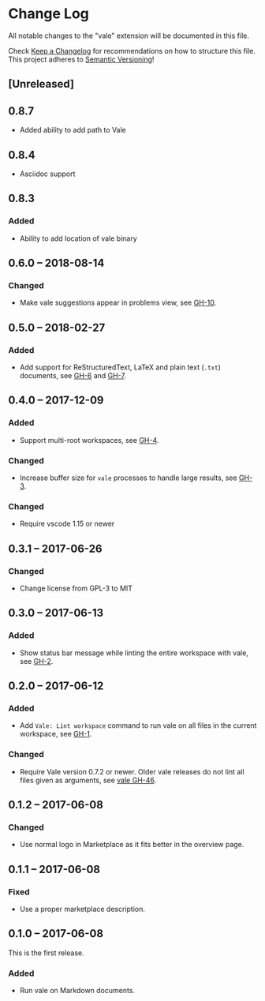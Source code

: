 # Change Log

All notable changes to the "vale" extension will be documented in this file.

Check [Keep a Changelog](http://keepachangelog.com/) for recommendations on how
to structure this file.  This project adheres to [Semantic
Versioning](http://semver.org/)!

## [Unreleased]

## 0.8.7

-   Added ability to add path to Vale

## 0.8.4

-   Asciidoc support

## 0.8.3

### Added

-   Ability to add location of vale binary

## 0.6.0 – 2018-08-14

### Changed

-   Make vale suggestions appear in problems view, see [GH-10][].

[gh-10]: https://github.com/lunaryorn/vscode-vale/pull/10

## 0.5.0 – 2018-02-27

### Added

-   Add support for ReStructuredText, LaTeX and plain text (`.txt`) documents, see
    [GH-6][] and [GH-7][].

[gh-6]: https://github.com/lunaryorn/vscode-vale/issues/6

[gh-7]: https://github.com/lunaryorn/vscode-vale/pull/7

## 0.4.0 – 2017-12-09

### Added

-   Support multi-root workspaces, see [GH-4][].

[gh-4]: https://github.com/lunaryorn/vscode-vale/issues/4

### Changed

-   Increase buffer size for `vale` processes to handle large results, see
    [GH-3][].

[gh-3]: https://github.com/lunaryorn/vscode-vale/issues/3

### Changed

-   Require vscode 1.15 or newer

## 0.3.1 – 2017-06-26

### Changed

-   Change license from GPL-3 to MIT

## 0.3.0 – 2017-06-13

### Added

-   Show status bar message while linting the entire workspace with vale, see
    [GH-2].

[gh-2]: https://github.com/lunaryorn/vscode-vale/issues/2

## 0.2.0 – 2017-06-12

### Added

-   Add `Vale: Lint workspace` command to run vale on all files in the current
    workspace, see [GH-1][].

[gh-1]: https://github.com/lunaryorn/vscode-vale/issues/1.

### Changed

-   Require Vale version 0.7.2 or newer.  Older vale releases do not lint all
    files given as arguments, see [vale GH-46][].

[vale gh-46]: https://github.com/ValeLint/vale/issues/46

## 0.1.2 – 2017-06-08

### Changed

-   Use normal logo in Marketplace as it fits better in the overview page.

## 0.1.1 – 2017-06-08

### Fixed

-   Use a proper marketplace description.

## 0.1.0 – 2017-06-08

This is the first release.

### Added

-   Run vale on Markdown documents.
